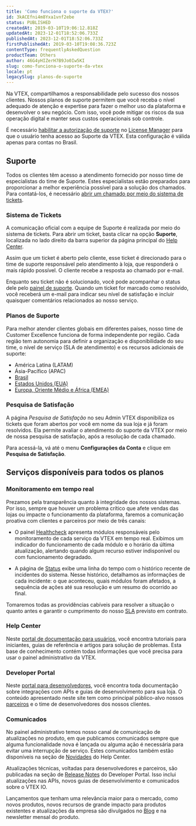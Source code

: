 ```yaml
---
title: 'Como funciona o suporte da VTEX?'
id: 3kACEfni4m8Yxa1vnf2ebe
status: PUBLISHED
createdAt: 2019-03-10T19:06:12.818Z
updatedAt: 2023-12-01T18:52:06.733Z
publishedAt: 2023-12-01T18:52:06.733Z
firstPublishedAt: 2019-03-10T19:08:36.723Z
contentType: frequentlyAskedQuestion
productTeam: Others
author: 46G4yHIZerH7B9Jo0Iw5KI
slug: como-funciona-o-suporte-da-vtex
locale: pt
legacySlug: planos-de-suporte
---
```


Na VTEX, compartilhamos a responsabilidade pelo sucesso dos nossos clientes. Nossos planos de suporte permitem que você receba o nível adequado de atenção e expertise para fazer o melhor uso da plataforma e desenvolver o seu negócio. Com isso, você pode mitigar os riscos da sua operação digital e manter seus custos operacionais sob controle. 

<div class="alert alert-info">É necessário <a href="https://help.vtex.com/pt/tutorial/roles--7HKK5Uau2H6wxE1rH5oRbc">habilitar a autorização de suporte</a> no <a href="https://help.vtex.com/pt/tutorial/recursos-do-license-manager--3q6ztrC8YynQf6rdc6euk3">License Manager</a> para que o usuário tenha acesso ao Suporte da VTEX. Esta configuração é válida apenas para contas no Brasil.</div>

## Suporte	

Todos os clientes têm acesso a atendimento fornecido por nosso time de especialistas do time de Suporte. Estes especialistas estão preparados para proporcionar a melhor experiência possível para a solução dos chamados. Para contatá-los, é necessário [abrir um chamado por meio do sistema de tickets](https://help.vtex.com/pt/tutorial/abrir-chamados-para-o-suporte-vtex--16yOEqpO32UQYygSmMSSAM?locale=pt).

### Sistema de Tickets 

A comunicação oficial com a equipe de Suporte é realizada por meio do sistema de tickets. Para abrir um ticket, basta clicar na opção **Suporte**, localizada no lado direito da barra superior da página principal do [Help Center](https://help.vtex.com/pt/faq/planos-de-suporte--3kACEfni4m8Yxa1vnf2ebe#help-center).

Assim que um ticket é aberto pelo cliente, esse ticket é direcionado para o time de suporte responsável pelo atendimento à loja, que responderá o mais rápido possível. O cliente recebe a resposta ao chamado por e-mail.

Enquanto seu ticket não é solucionado, você pode acompanhar o status dele pelo [painel de suporte](https://support.vtex.com/hc/pt-br/requests). Quando um ticket for marcado como resolvido, você receberá um e-mail para indicar seu nível de satisfação e incluir quaisquer comentários relacionados ao nosso serviço. 

### Planos de Suporte 

Para melhor atender clientes globais em diferentes países, nosso time de Customer Excellence funciona de forma independente por região. Cada região tem autonomia para definir a organização e disponibilidade do seu time, o nível de serviço (SLA de atendimento) e os recursos adicionais de suporte:

- América Latina (LATAM)
- Ásia-Pacífico (APAC)
- [Brasil](/pt/faq/suporte-vtex-brasil--5q861sTw1n7H2BENOu7ls9)
- [Estados Unidos (EUA)](/en/faq/vtex-support-united-states--Bm45YFp68QRe1Z5r2oa07)
- [Europa, Oriente Médio e África (EMEA)](https://help.vtex.com/faq/suporte-vtex-emea--5ePu2qkCfmE0IEKDFKg53F)

### Pesquisa de Satisfação

A página *Pesquisa de Satisfação* no seu Admin VTEX disponibiliza os tickets que foram abertos por você em nome da sua loja e já foram resolvidos. Ela permite avaliar o atendimento do suporte da VTEX por meio de nossa pesquisa de satisfação, após a resolução de cada chamado.

Para acessá-la, vá até o menu __Configurações da Conta__ e clique em __Pesquisa de Satisfação__.

## Serviços disponíveis para todos os planos

### Monitoramento em tempo real

Prezamos pela transparência quanto à integridade dos nossos sistemas. Por isso, sempre que houver um problema crítico que afete vendas das lojas ou impacte o funcionamento da plataforma, faremos a comunicação proativa com clientes e parceiros por meio de três canais:

- O painel [Healthcheck](http://healthcheck.vtex.com/) apresenta módulos responsáveis pelo monitoramento de cada serviço da VTEX em tempo real. Exibimos um indicador do funcionamento de cada módulo e o horário da última atualização, alertando quando algum recurso estiver indisponível ou com funcionamento degradado. 

- A página de [Status](https://status.vtex.com/) exibe uma linha do tempo com o histórico recente de incidentes do sistema. Nesse histórico, detalhamos as informações de cada incidente: o que aconteceu, quais módulos foram afetados, a sequência de ações até sua resolução e um resumo do ocorrido ao final.

Tomaremos todas as providências cabíveis para resolver a situação o quanto antes e garantir o cumprimento do nosso [SLA](https://help.vtex.com/pt/tutorial/o-que-e-o-sla-de-operacao-da-plataforma--2cIFrsY5S8usk84OU4QOKm?locale=pt) previsto em contrato.

### Help Center

Neste [portal de documentação para usuários](https://help.vtex.com), você encontra tutoriais para iniciantes, guias de referência e artigos para solução de problemas. Esta base de conhecimento contém todas informações que você precisa para usar o painel administrativo da VTEX.

### Developer Portal

Neste [portal para desenvolvedores](https://developers.vtex.com), você encontra toda documentação sobre integrações com APIs e guias de desenvolvimento para sua loja. O conteúdo apresentado neste site tem como principal público-alvo nossos [parceiros](https://vtex.com/br-pt/partner/) e o time de desenvolvedores dos nossos clientes.

### Comunicados

No painel administrativo temos nosso canal de comunicação de atualizações no produto, em que publicamos comunicados sempre que alguma funcionalidade nova é lançada ou alguma ação é necessária para evitar uma interrupção de serviço. Estes comunicados também estão disponíveis na seção de [Novidades](https://help.vtex.com/pt/announcements) do Help Center.

Atualizações técnicas, voltadas para desenvolvedores e parceiros, são publicadas na seção de [Release Notes](https://developers.vtex.com/updates/release-notes) do Developer Portal. Isso inclui atualizações nas APIs, novos guias de desenvolvimento e comunicados sobre o VTEX IO.

Lançamentos que tenham uma relevância maior para o mercado, como novos produtos, novos recursos de grande impacto para produtos existentes e atualizações da empresa são divulgados no [Blog](https://vtex.com/pt-br/category/produto/) e na newsletter mensal do produto.

